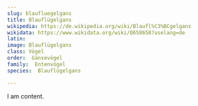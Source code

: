 ```yaml
---
slug: blaufluegelgans
title: Blauflügelgans
wikipedia: https://de.wikipedia.org/wiki/Blaufl%C3%BCgelgans
wikidata: https://www.wikidata.org/wiki/Q658658?uselang=de
latin:
image: Blauflügelgans
class: Vögel
order:  Gänsevögel
family:  Entenvögel 
species:  Blauflügelgans

---
```


I am content.

